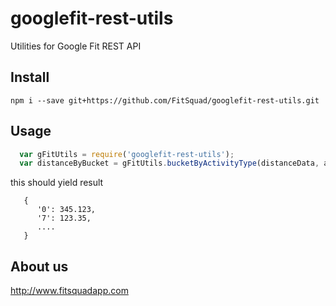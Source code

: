 googlefit-rest-utils
====================

Utilities for Google Fit REST API

Install
-------
```
npm i --save git+https://github.com/FitSquad/googlefit-rest-utils.git
```

Usage
-----
```javascript
  var gFitUtils = require('googlefit-rest-utils');
  var distanceByBucket = gFitUtils.bucketByActivityType(distanceData, activityData);
```

this should yield result
```
   {
      '0': 345.123,
      '7': 123.35,
      ....
   }
```

About us
--------
http://www.fitsquadapp.com
  
